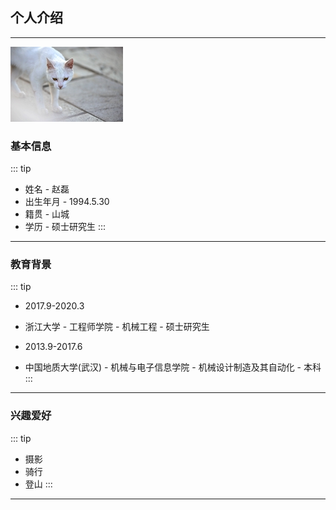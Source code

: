 
## 个人介绍
---------------------------
![](/images/cat.jpg)
### 基本信息
::: tip
- 姓名 - 赵磊     
- 出生年月 - 1994.5.30
- 籍贯 - 山城
- 学历 - 硕士研究生
::: 
---------------------------
### 教育背景
::: tip
- 2017.9-2020.3
- 浙江大学 - 工程师学院 - 机械工程 - 硕士研究生

- 2013.9-2017.6
- 中国地质大学(武汉) - 机械与电子信息学院 - 机械设计制造及其自动化 - 本科
:::
---------------------------
### 兴趣爱好
::: tip
- 摄影
- 骑行
- 登山
:::
---------------------------

 
